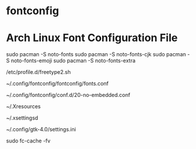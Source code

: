 # fontconfig
Arch Linux Font Configuration File
================================================
sudo pacman -S noto-fonts
sudo pacman -S noto-fonts-cjk
sudo pacman -S noto-fonts-emoji
sudo pacman -S noto-fonts-extra

/etc/profile.d/freetype2.sh

~/.config/fontconfig/fontconfig/fonts.conf

~/.config/fontconfig/conf.d/20-no-embedded.conf

~/.Xresources

~/.xsettingsd

~/.config/gtk-4.0/settings.ini

sudo fc-cache -fv
